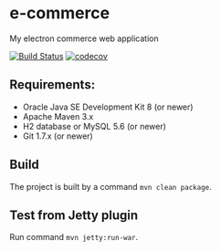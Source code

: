# e-commerce

My electron commerce web application

[![Build Status](https://travis-ci.org/dizzarg/e-commerce.svg?branch=master)](https://travis-ci.org/dizzarg/e-commerce)
[![codecov](https://codecov.io/gh/dizzarg/e-commerce/branch/master/graph/badge.svg)](https://codecov.io/gh/dizzarg/e-commerce)

## Requirements:

  * Oracle Java SE Development Kit 8 (or newer)
  * Apache Maven 3.x
  * H2 database or MySQL 5.6 (or newer)
  * Git 1.7.x (or newer)

## Build

The project is built by a command `mvn clean package`.

## Test from Jetty plugin

Run command `mvn jetty:run-war`.
